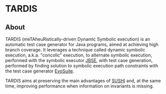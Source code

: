 # TARDIS

## About

TARDIS (meTAheuRistically-driven DynamIc Symbolic execution) is an automatic test case generator for Java programs, aimed at achieving high branch coverage. It leverages a technique called dynamic symbolic execution, a.k.a. "concolic" execution, to alternate symbolic execution, performed with the symbolic executor [JBSE](https://pietrobraione.github.io/jbse/), with test case generation, performed by finding solution to symbolic execution path constraints with the test case generator [EvoSuite](http://www.evosuite.org/).

TARDIS aims at preserving the main advantages of [SUSHI](https://github.com/pietrobraione/sushi) and, at the same time, improving performance when information on invariants is missing.
